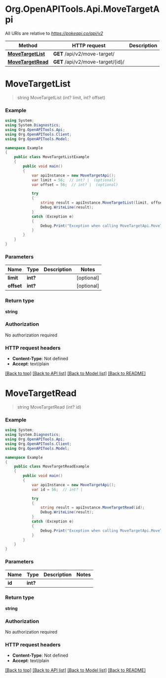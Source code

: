 # Org.OpenAPITools.Api.MoveTargetApi

All URIs are relative to *https://pokeapi.co/api/v2*

Method | HTTP request | Description
------------- | ------------- | -------------
[**MoveTargetList**](MoveTargetApi.md#movetargetlist) | **GET** /api/v2/move-target/ | 
[**MoveTargetRead**](MoveTargetApi.md#movetargetread) | **GET** /api/v2/move-target/{id}/ | 


<a name="movetargetlist"></a>
# **MoveTargetList**
> string MoveTargetList (int? limit, int? offset)



### Example
```csharp
using System;
using System.Diagnostics;
using Org.OpenAPITools.Api;
using Org.OpenAPITools.Client;
using Org.OpenAPITools.Model;

namespace Example
{
    public class MoveTargetListExample
    {
        public void main()
        {
            var apiInstance = new MoveTargetApi();
            var limit = 56;  // int? |  (optional) 
            var offset = 56;  // int? |  (optional) 

            try
            {
                string result = apiInstance.MoveTargetList(limit, offset);
                Debug.WriteLine(result);
            }
            catch (Exception e)
            {
                Debug.Print("Exception when calling MoveTargetApi.MoveTargetList: " + e.Message );
            }
        }
    }
}
```

### Parameters

Name | Type | Description  | Notes
------------- | ------------- | ------------- | -------------
 **limit** | **int?**|  | [optional] 
 **offset** | **int?**|  | [optional] 

### Return type

**string**

### Authorization

No authorization required

### HTTP request headers

 - **Content-Type**: Not defined
 - **Accept**: text/plain

[[Back to top]](#) [[Back to API list]](../README.md#documentation-for-api-endpoints) [[Back to Model list]](../README.md#documentation-for-models) [[Back to README]](../README.md)

<a name="movetargetread"></a>
# **MoveTargetRead**
> string MoveTargetRead (int? id)



### Example
```csharp
using System;
using System.Diagnostics;
using Org.OpenAPITools.Api;
using Org.OpenAPITools.Client;
using Org.OpenAPITools.Model;

namespace Example
{
    public class MoveTargetReadExample
    {
        public void main()
        {
            var apiInstance = new MoveTargetApi();
            var id = 56;  // int? | 

            try
            {
                string result = apiInstance.MoveTargetRead(id);
                Debug.WriteLine(result);
            }
            catch (Exception e)
            {
                Debug.Print("Exception when calling MoveTargetApi.MoveTargetRead: " + e.Message );
            }
        }
    }
}
```

### Parameters

Name | Type | Description  | Notes
------------- | ------------- | ------------- | -------------
 **id** | **int?**|  | 

### Return type

**string**

### Authorization

No authorization required

### HTTP request headers

 - **Content-Type**: Not defined
 - **Accept**: text/plain

[[Back to top]](#) [[Back to API list]](../README.md#documentation-for-api-endpoints) [[Back to Model list]](../README.md#documentation-for-models) [[Back to README]](../README.md)

